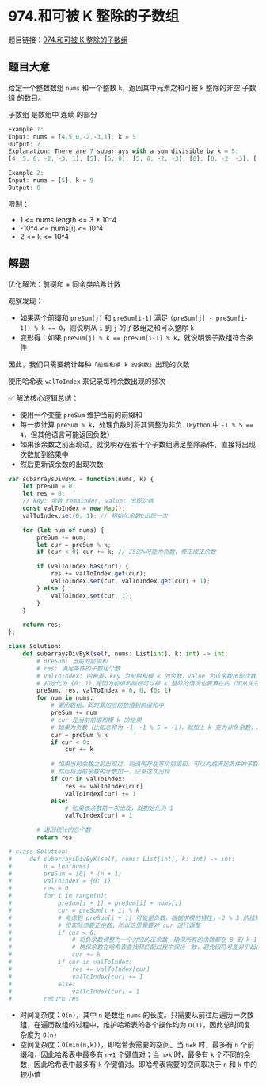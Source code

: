 # 974.和可被 K 整除的子数组

题目链接：[974.和可被 K 整除的子数组](https://leetcode.cn/problems/subarray-sums-divisible-by-k/)

## 题目大意

给定一个整数数组 `nums` 和一个整数 `k`，返回其中元素之和可被 `k` 整除的非空 子数组 的数目。

子数组 是数组中 连续 的部分

```js
Example 1:
Input: nums = [4,5,0,-2,-3,1], k = 5
Output: 7
Explanation: There are 7 subarrays with a sum divisible by k = 5:
[4, 5, 0, -2, -3, 1], [5], [5, 0], [5, 0, -2, -3], [0], [0, -2, -3], [-2, -3]

Example 2:
Input: nums = [5], k = 9
Output: 0
```

限制：
- 1 <= nums.length <= 3 * 10^4
- -10^4 <= nums[i] <= 10^4
- 2 <= k <= 10^4

## 解题

优化解法：前缀和 + 同余类哈希计数

观察发现：
- 如果两个前缀和 `preSum[j]` 和 `preSum[i-1]` 满足 `(preSum[j] - preSum[i-1]) % k == 0`，则说明从 `i` 到 `j` 的子数组之和可以整除 `k`
- 变形得：如果 `preSum[j] % k == preSum[i-1] % k`，就说明该子数组符合条件

因此，我们只需要统计每种`「前缀和模 k 的余数」`出现的次数

使用哈希表 `valToIndex` 来记录每种余数出现的频次

✅ 解法核心逻辑总结：
- 使用一个变量 `preSum` 维护当前的前缀和
- 每一步计算 `preSum % k`，处理负数时将其调整为非负（`Python` 中 `-1 % 5 == 4`，但其他语言可能返回负数）
- 如果该余数之前出现过，就说明存在若干个子数组满足整除条件，直接将出现次数加到结果中
- 然后更新该余数的出现次数

```js
var subarraysDivByK = function(nums, k) {
    let preSum = 0;
    let res = 0;
    // key: 余数 remainder, value: 出现次数
    const valToIndex = new Map();
    valToIndex.set(0, 1); // 初始化余数0出现一次

    for (let num of nums) {
        preSum += num;
        let cur = preSum % k;
        if (cur < 0) cur += k; // JS的%可能为负数，修正成正余数

        if (valToIndex.has(cur)) {
            res += valToIndex.get(cur);
            valToIndex.set(cur, valToIndex.get(cur) + 1);
        } else {
            valToIndex.set(cur, 1);
        }
    }

    return res;
};
```
```python
class Solution:
    def subarraysDivByK(self, nums: List[int], k: int) -> int:  
        # preSum: 当前的前缀和
        # res: 满足条件的子数组个数
        # valToIndex: 哈希表，key 为前缀和模 k 的余数，value 为该余数出现次数
        # 初始化为 {0: 1} 是因为前缀和刚好可以被 k 整除的情况也要算在内（即从头开始的子数组）
        preSum, res, valToIndex = 0, 0, {0: 1}
        for num in nums:
            # 遍历数组，同时累加当前数值到前缀和中
            preSum += num
            # cur 是当前前缀和模 k 的结果
            # 如果为负数（比如总和为 -1，-1 % 5 = -1），就加上 k 变为非负余数，以便统一处理
            cur = preSum % k
            if cur < 0:
                cur += k
            
            # 如果当前余数之前出现过，则说明存在等价前缀和，可以构成满足条件的子数组个数为 valToIndex[cur]，累加到结果里
            # 然后将当前余数的计数加一，记录这次出现
            if cur in valToIndex:
                res += valToIndex[cur]
                valToIndex[cur] += 1
            else:
                # 如果该余数第一次出现，就初始化为 1
                valToIndex[cur] = 1

        # 返回统计的总个数 
        return res

# class Solution:
#     def subarraysDivByK(self, nums: List[int], k: int) -> int:
#         n = len(nums)
#         preSum = [0] * (n + 1)
#         valToIndex = {0: 1}
#         res = 0
#         for i in range(n):
#             preSum[i + 1] = preSum[i] + nums[i]
#             cur = preSum[i + 1] % k
#             # 考虑到 preSum[i + 1] 可能是负数，根据求模的特性，-2 % 3 的结果是 -2
#             # 但实际想要正余数，所以这里需要对 cur 进行调整
#             if cur < 0:
#                 # 将负余数调整为一个对应的正余数，确保所有的余数都在 0 到 k-1 之间
#                 # 确保余数在哈希表查找和匹配过程中保持一致，避免因符号差异引起的错误匹配
#                 cur += k
#             if cur in valToIndex:
#                 res += valToIndex[cur]
#                 valToIndex[cur] += 1
#             else:
#                 valToIndex[cur] = 1
#         return res
```

- 时间复杂度：`O(n)`，其中 `n` 是数组 `nums` 的长度。只需要从前往后遍历一次数组，在遍历数组的过程中，维护哈希表的各个操作均为 `O(1)`，因此总时间复杂度为 `O(n)`
- 空间复杂度：`O(min(n,k))`，即哈希表需要的空间。当 `n≤k` 时，最多有 `n` 个前缀和，因此哈希表中最多有 `n+1` 个键值对；当 `n>k` 时，最多有 `k` 个不同的余数，因此哈希表中最多有 `k` 个键值对。即哈希表需要的空间取决于 `n` 和 `k` 中的较小值





